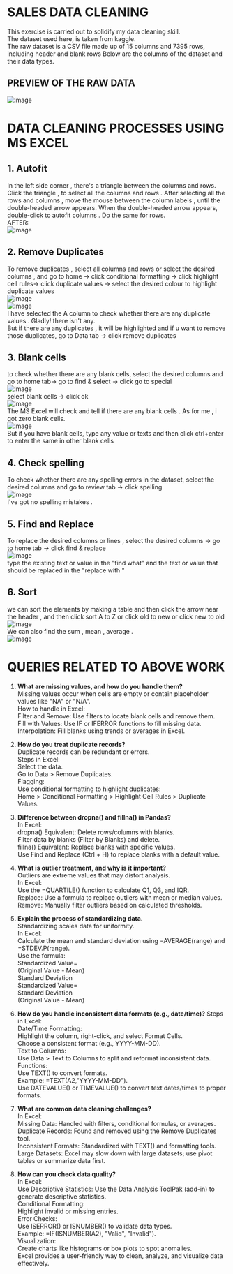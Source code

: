 # SALES DATA CLEANING  
This exercise is carried out to solidify my data cleaning skill.  
The dataset used here, is taken from kaggle.  
The raw dataset is a CSV file made up of 15 columns and 7395 rows, including header and blank rows Below are the columns of the dataset and their data types.  
## PREVIEW OF THE RAW DATA
![image](https://github.com/user-attachments/assets/9bbd2454-bbe3-43d5-9e15-9ec3cae150f7)  
# DATA CLEANING PROCESSES USING MS EXCEL  
## 1. Autofit  
In the left side corner , there's a triangle between the columns and rows. Click the triangle , to select all the columns and rows . After selecting all the rows and columns , move the mouse between the column labels , until the double-headed arrow appears. When the double-headed arrow appears, double-click to autofit columns . Do the same for rows.  
AFTER:  
![image](https://github.com/user-attachments/assets/d67182da-22d8-4a4a-aad6-8d0266a64027)  
## 2. Remove Duplicates  
To remove duplicates , select all columns and rows or select the desired columns , and go to home -> click conditional formatting -> click highlight cell rules-> click duplicate values -> select the desired colour to highlight duplicate values  
![image](https://github.com/user-attachments/assets/b6df5873-0a1f-4970-8269-83b948a0ae45)  
![image](https://github.com/user-attachments/assets/3fbe7e59-6c43-4b2e-809d-44e88310ecda)  
I have selected the A column to check whether there are any duplicate values . Gladly! there isn't any.  
But if there are any duplicates , it will be highlighted and if u want to remove those duplicates, go to Data tab -> click remove duplicates   
## 3. Blank cells  
to check whether there are any blank cells, select the desired columns and go to home tab-> go to find & select -> click go to special  
![image](https://github.com/user-attachments/assets/20b1014a-e17b-4d27-aa63-14f1961e4218)  
select blank cells -> click ok  
![image](https://github.com/user-attachments/assets/bbe83291-c3d0-4e3e-ab08-0120ba09791b)  
The MS Excel will check and tell if there are any blank cells . As for me , i got zero blank cells.  
![image](https://github.com/user-attachments/assets/837c12ad-07f6-4b36-a3d2-a35fbd9ce829)  
But if you have blank cells, type any value or texts and then click ctrl+enter to enter the same in other blank cells  
## 4. Check spelling  
To check whether there are any spelling errors in the dataset, select the desired columns and go to review tab -> click spelling   
![image](https://github.com/user-attachments/assets/5301540c-541d-4e7a-bd0f-94995161739c)  
I've got no spelling mistakes .  
## 5. Find and Replace  
To replace the desired columns or lines , select the desired columns -> go to home tab -> click find & replace  
![image](https://github.com/user-attachments/assets/6604bc3c-acc6-49ec-b056-da87460052fd)  
type the existing text or value in the "find what" and the text or value that should be replaced in the "replace with "   
## 6. Sort  
we can sort the elements by making a table and then click the arrow near the header , and then click sort A to Z or click old to new or click new to old  
![image](https://github.com/user-attachments/assets/932686f1-6948-49d8-b148-75d18777112f)  
We can also find the sum , mean , average .   
![image](https://github.com/user-attachments/assets/f60e048d-5ec3-4ea7-bcb3-b72cad7a4d14)  

 
# QUERIES RELATED TO ABOVE WORK  
1. **What are missing values, and how do you handle them?**  
Missing values occur when cells are empty or contain placeholder values like "NA" or "N/A".  
How to handle in Excel:  
Filter and Remove: Use filters to locate blank cells and remove them.  
Fill with Values: Use IF or IFERROR functions to fill missing data.  
Interpolation: Fill blanks using trends or averages in Excel.  

2. **How do you treat duplicate records?**  
Duplicate records can be redundant or errors.  
Steps in Excel:  
Select the data.  
Go to Data > Remove Duplicates.  
Flagging:  
Use conditional formatting to highlight duplicates:  
Home > Conditional Formatting > Highlight Cell Rules > Duplicate Values.  

3. **Difference between dropna() and fillna() in Pandas?**  
In Excel:  
dropna() Equivalent: Delete rows/columns with blanks.  
Filter data by blanks (Filter by Blanks) and delete.  
fillna() Equivalent: Replace blanks with specific values.  
Use Find and Replace (Ctrl + H) to replace blanks with a default value.  

4. **What is outlier treatment, and why is it important?**  
Outliers are extreme values that may distort analysis.  
In Excel:  
Use the =QUARTILE() function to calculate Q1, Q3, and IQR.  
Replace: Use a formula to replace outliers with mean or median values.  
Remove: Manually filter outliers based on calculated thresholds.  

5. **Explain the process of standardizing data.**  
Standardizing scales data for uniformity.  
In Excel:  
Calculate the mean and standard deviation using =AVERAGE(range) and =STDEV.P(range).  
Use the formula:  
Standardized Value=  
(Original Value - Mean)  
Standard Deviation  
Standardized Value=   
Standard Deviation  
(Original Value - Mean)  

6. **How do you handle inconsistent data formats (e.g., date/time)?** 
Steps in Excel:  
Date/Time Formatting:  
Highlight the column, right-click, and select Format Cells.  
Choose a consistent format (e.g., YYYY-MM-DD).  
Text to Columns:  
Use Data > Text to Columns to split and reformat inconsistent data.  
Functions:  
Use TEXT() to convert formats.  
Example: =TEXT(A2,"YYYY-MM-DD").  
Use DATEVALUE() or TIMEVALUE() to convert text dates/times to proper formats.  

7. **What are common data cleaning challenges?**  
In Excel:  
Missing Data: Handled with filters, conditional formulas, or averages.  
Duplicate Records: Found and removed using the Remove Duplicates tool.  
Inconsistent Formats: Standardized with TEXT() and formatting tools.  
Large Datasets: Excel may slow down with large datasets; use pivot tables or summarize data first.  

8. **How can you check data quality?**  
In Excel:  
Use Descriptive Statistics: Use the Data Analysis ToolPak (add-in) to generate descriptive statistics.  
Conditional Formatting:  
Highlight invalid or missing entries.  
Error Checks:   
Use ISERROR() or ISNUMBER() to validate data types.  
Example: =IF(ISNUMBER(A2), "Valid", "Invalid").  
Visualization:  
Create charts like histograms or box plots to spot anomalies.  
Excel provides a user-friendly way to clean, analyze, and visualize data effectively.  
